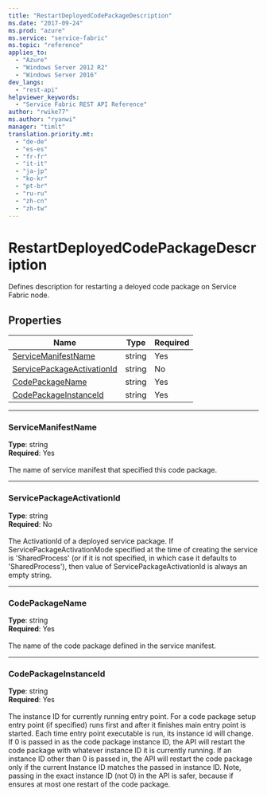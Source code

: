 ```yaml
---
title: "RestartDeployedCodePackageDescription"
ms.date: "2017-09-24"
ms.prod: "azure"
ms.service: "service-fabric"
ms.topic: "reference"
applies_to: 
  - "Azure"
  - "Windows Server 2012 R2"
  - "Windows Server 2016"
dev_langs: 
  - "rest-api"
helpviewer_keywords: 
  - "Service Fabric REST API Reference"
author: "rwike77"
ms.author: "ryanwi"
manager: "timlt"
translation.priority.mt: 
  - "de-de"
  - "es-es"
  - "fr-fr"
  - "it-it"
  - "ja-jp"
  - "ko-kr"
  - "pt-br"
  - "ru-ru"
  - "zh-cn"
  - "zh-tw"
---
```

# RestartDeployedCodePackageDescription

Defines description for restarting a deloyed code package on Service Fabric node.


## Properties
| Name | Type | Required |
| --- | --- | --- |
| [ServiceManifestName](#servicemanifestname) | string | Yes |
| [ServicePackageActivationId](#servicepackageactivationid) | string | No |
| [CodePackageName](#codepackagename) | string | Yes |
| [CodePackageInstanceId](#codepackageinstanceid) | string | Yes |

____
### ServiceManifestName
__Type__: string <br/>
__Required__: Yes<br/>
<br/>
The name of service manifest that specified this code package.

____
### ServicePackageActivationId
__Type__: string <br/>
__Required__: No<br/>
<br/>
The ActivationId of a deployed service package. If ServicePackageActivationMode specified at the time of creating the service
is 'SharedProcess' (or if it is not specified, in which case it defaults to 'SharedProcess'), then value of ServicePackageActivationId
is always an empty string.


____
### CodePackageName
__Type__: string <br/>
__Required__: Yes<br/>
<br/>
The name of the code package defined in the service manifest.

____
### CodePackageInstanceId
__Type__: string <br/>
__Required__: Yes<br/>
<br/>
The instance ID for currently running entry point. For a code package setup entry point (if specified) runs first and after it finishes main entry point is started. 
Each time entry point executable is run, its instance id will change. If 0 is passed in as the code package instance ID, the API will restart the code package with whatever instance ID it is currently running.
If an instance ID other than 0 is passed in, the API will restart the code package only if the current Instance ID matches the passed in instance ID. 
Note, passing in the exact instance ID (not 0) in the API is safer, because if ensures at most one restart of the code package.


